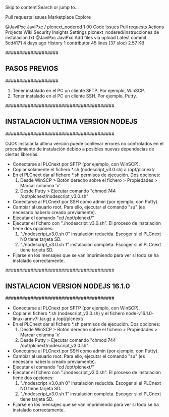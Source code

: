 Skip to content
Search or jump to…

Pull requests
Issues
Marketplace
Explore
 
@JaviPxc 
JaviPxc
/
plcnext_nodered
1
00
Code
Issues
Pull requests
Actions
Projects
Wiki
Security
Insights
Settings
plcnext_nodered/Instrucciones de instalacion.txt
@JaviPxc
JaviPxc Add files via upload
Latest commit 5cd4171 4 days ago
 History
 1 contributor
45 lines (37 sloc)  2.57 KB
  
###################
## PASOS PREVIOS ##
###################

1. Tener instalado en el PC un cliente SFTP. Por ejemplo, WinSCP.
2. Tener instalado en el PC un cliente SSH. Por ejemplo, Putty.


#######################################
## INSTALACION ULTIMA VERSION NODEJS ##
#######################################

OJO!: Instalar la última versión puede conllevar errores no controlados en el procedimiento de 
instalación debido a posibles nuevas dependecias de ciertas librerías.

- Conectarse al PLCnext por SFTP (por ejemplo, con WinSCP).
- Copiar solamente el fichero *.sh (nodescript_v3.0.sh) a /opt/plcnext/
- En el PLCnext dar al fichero *.sh permisos de ejecución. Dos opciones:
  1. Desde WinSCP > Botón derecho sobre el fichero > Propiedades > Marcar columna 'x'
  2. Desde Putty > Ejecutar comando "chmod 744 /opt/plcnext/nodescript_v3.0.sh"
- Conectarse al PLCnext por SSH como admin (por ejemplo, con Putty).
- Cambiar al usuario root. Para ello, ejecutar el comando "su" (es necesario haberlo creado previamente).
- Ejecutar el comando "cd /opt/plcnext/"
- Ejecutar el fichero con "./nodescript_v3.0.sh". El proceso de instalación tiene dos opciones:
  1. "./nodescript_v3.0.sh 0" instalación reducida. Escoger si el PLCnext NO tiene tarjeta SD.
  2. "./nodescript_v3.0.sh 1" instalación completa. Escoger si el PLCnext tiene tarjeta SD.
- Fijarse en los mensajes que se van imprimiendo para ver si todo se ha instalado correctamente.

#######################################
## INSTALACION VERSION NODEJS 16.1.0 ##
#######################################

- Conectarse al PLCnext por SFTP (por ejemplo, con WinSCP).
- Copiar el fichero *.sh (nodescript_v3.0.sh) y el fichero node-v16.1.0-linux-armv7l.tar.gz a /opt/plcnext/
- En el PLCnext dar al fichero *.sh permisos de ejecución. Dos opciones:
  1. Desde WinSCP > Botón derecho sobre el fichero > Propiedades > Marcar columna 'x'
  2. Desde Putty > Ejecutar comando "chmod 744 /opt/plcnext/nodescript_v3.0.sh"
- Conectarse al PLCnext por SSH como admin (por ejemplo, con Putty).
- Cambiar al usuario root. Para ello, ejecutar el comando "su" (es necesario haberlo creado previamente).
- Ejecutar el comando "cd /opt/plcnext/"
- Ejecutar el fichero con "./nodescript_v3.0.sh". El proceso de instalación tiene dos opciones:
  1. "./nodescript_v3.0.sh 0" instalación reducida. Escoger si el PLCnext NO tiene tarjeta SD.
  2. "./nodescript_v3.0.sh 1" instalación completa. Escoger si el PLCnext tiene tarjeta SD.
- Fijarse en los mensajes que se van imprimiendo para ver si todo se ha instalado correctamente.


